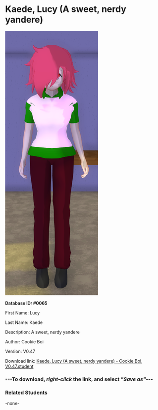 # Kaede, Lucy (A sweet, nerdy yandere)

<img src="Files/Images/Kaede, Lucy (A sweet, nerdy yandere).png" title="Kaede, Lucy (A sweet, nerdy yandere) - Cookie Boi, V0.47">

**Database ID: #0065**

First Name: Lucy

Last Name: Kaede

Description: A sweet, nerdy yandere

Author: Cookie Boi

Version: V0.47

Download link: <a href="https://raw.githubusercontent.com/Arbiter1223/Daigaku-Gurashi-Custom-Students/master/Files/Studen%20Files/Kaede%2C%20Lucy%20(A%20sweet%2C%20nerdy%20yandere)%20-%20Cookie%20Boi%2C%20V0.47.student">Kaede, Lucy (A sweet, nerdy yandere) - Cookie Boi, V0.47.student</a>

### ---**To download, _right-click_ the link, and select _"Save as"_**---

### Related Students

-none-
